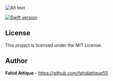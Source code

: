 ![Alt text](http://i.imgur.com/iuNI0W3.gif "FAPaginationLayout-Logo")


[![Swift version](https://img.shields.io/badge/swift-3.0-orange.svg?style=flat.svg)](https://img.shields.io/badge/swift-3.0-orange.svg?style=flat.svg)




## License

This project is licensed under the  MIT License. 

## Author

**Fahid Attique** - https://github.com/fahidattique55
